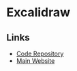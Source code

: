 # Excalidraw

## Links

- [Code Repository](https://github.com/excalidraw/excalidraw)
- [Main Website](https://excalidraw.com)

<!--
Stick Figures
-->

<!--
Basic Arch.

https://excalidraw.com/#json=jE8-YDDiUxIJ4GgXRpYif,HFqfw2dQOmdS89bcd0TCCg

Requirements

https://excalidraw.com/#json=kWfcP2wURD9bS5esXw1mP,ynPa6Bk8VvtwkEPBwdGRcQ

Designing Newsfeed API

https://excalidraw.com/#json=PR_c-5spJ32Z4JO-mCq6E,W2BvGKhrNEnbroC28xm59Q
-->

<!--
https://github.com/swaymun/system-design-excalidraws/
-->
